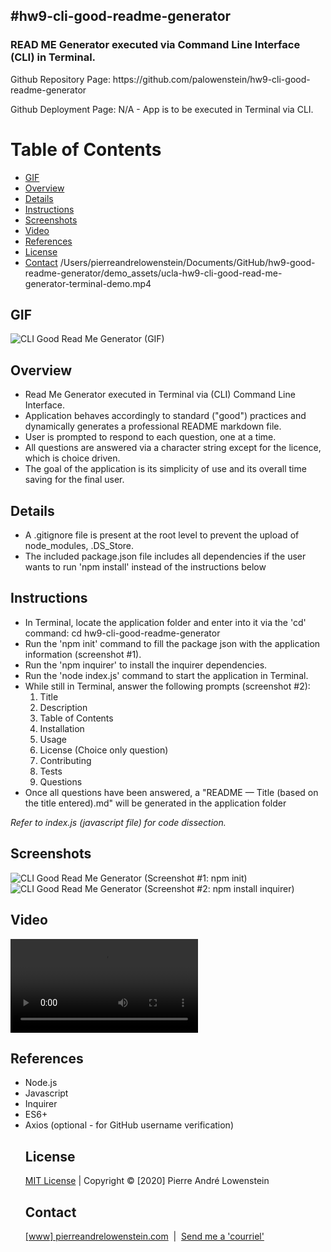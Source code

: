 ## #hw9-cli-good-readme-generator

<h3>READ ME Generator executed via Command Line Interface (CLI) in Terminal.</h3>
<p>Github Repository Page: https://github.com/palowenstein/hw9-cli-good-readme-generator</p>
<p>Github Deployment Page: N/A - App is to be executed in Terminal via CLI.</p>

# Table of Contents
  * [GIF](#Gif)
  * [Overview](#Overview)
  * [Details](#Details)
  * [Instructions](#Instructions)
  * [Screenshots](#Screenshots)
  * [Video](#Video)
  * [References](#References)
  * [License](#License)
  * [Contact](#Contact)
/Users/pierreandrelowenstein/Documents/GitHub/hw9-good-readme-generator/demo_assets/ucla-hw9-cli-good-read-me-generator-terminal-demo.mp4
## GIF
![CLI Good Read Me Generator (GIF)](./demo_assets/ucla-hw9-cli-good-read-me-generator-terminal-demo.gif "CLI Good Read Me Generator (GIF)")

## Overview
<ul>
<li>Read Me Generator executed in Terminal via (CLI) Command Line Interface.</li>
<li>Application behaves accordingly to standard ("good") practices and dynamically generates a professional README markdown file.</li>
<li>User is prompted to respond to each question, one at a time.</li>
<li>All questions are answered via a character string except for the licence, which is choice driven.</li>
<li>The goal of the application is its simplicity of use and its overall time saving for the final user.</li>
</ul>

## Details
<ul>
<li>A .gitignore file is present at the root level to prevent the upload of node_modules, .DS_Store.</li>
<li>The included package.json file includes all dependencies if the user wants to run 'npm install' instead of the instructions below</li>
</ul>

## Instructions
<ul>
<li>In Terminal, locate the application folder and enter into it via the 'cd' command: cd hw9-cli-good-readme-generator</li>
<li>Run the 'npm init' command to fill the package json with the application information (screenshot #1).
<li>Run the 'npm inquirer' to install the inquirer dependencies.</li>
<li>Run the 'node index.js' command to start the application in Terminal.</li>
<li>While still in Terminal, answer the following prompts (screenshot #2):
    <ol>
    <li>Title</li>
    <li>Description</li>
    <li>Table of Contents</li>
    <li>Installation</li>
    <li>Usage</li>
    <li>License (Choice only question)</li>
    <li>Contributing</li>
    <li>Tests</li>
    <li>Questions</li>
    </ol>
<li>Once all questions have been answered, a "README — Title (based on the title entered).md" will be generated in the application folder</li>
</ul>

<p><i>Refer to index.js (javascript file) for code dissection.</i></p>

## Screenshots
![CLI Good Read Me Generator (Screenshot #1: npm init)](./demo_assets/ucla-hw9-#2-cli-good-read-me-generator-npm-init.jpg?raw=true "CLI Good Read Me Generator (Screenshot #1: npm init)")
![CLI Good Read Me Generator (Screenshot #2: npm install inquirer)](./demo_assets/ucla-hw9-#2-cli-good-read-me-generator-npm-install-inquirer.jpg?raw=true "CLI Good Read Me Generator (Screenshot #2: npm install inquirer)")

## Video
![CLI Good Read Me Generator (MP4)](./demo_assets/ucla-hw9-cli-good-read-me-generator-terminal-demo.mp4 "CLI Good Read Me Generator (MP4)")

## References
<ul>
<li>Node.js</li>
<li>Javascript</li>
<li>Inquirer</li>
<li>ES6+</li>
<li>Axios (optional - for GitHub username verification)</li>

 ## License
<p>
<a href="./MITlicense.txt">MIT License</a> | Copyright © [2020] Pierre André Lowenstein
</p>

 ## Contact
<p>
<a href="http://pierreandrelowenstein.com" title="[www] Pierre Andr&eacute; Lowenstein" target="_blank">[www] pierreandrelowenstein.com</a>
&nbsp;|&nbsp;
<a href="mailto:soundtrackspecialist@gmail.com" title="Courriel">Send me a 'courriel'</a>
</p>